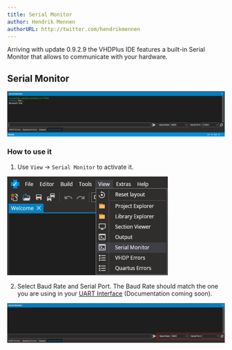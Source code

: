 ```yaml
---
title: Serial Monitor
author: Hendrik Mennen
authorURL: http://twitter.com/hendrikmennen
---
```


Arriving with update 0.9.2.9 the VHDPlus IDE features a built-in Serial Monitor that allows to communicate with your hardware.
<!--truncate-->

## Serial Monitor
![Serial Monitor](assets/2019-10-22/SerialMonitor.PNG)

### How to use it
1. Use `View` -> `Serial Monitor` to activate it.

![Show Serial Monitor](assets/2019-10-22/ShowSerialMonitor.png)

2. Select Baud Rate and Serial Port. The Baud Rate should match the one you are using in your [UART Interface](#) (Documentation coming soon).

![Select Baud Rate and Serial Port](assets/2019-10-22/SerialMonitorSelect.PNG)